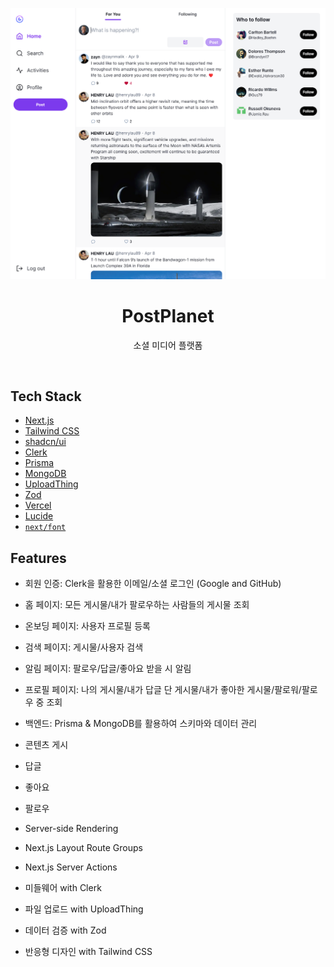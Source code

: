 ![homepage](/public/postplanet.png)

<h1 align="center">PostPlanet</h1>

<p align="center">
  소셜 미디어 플랫폼
</p>
<br/>

## Tech Stack

- [Next.js](https://nextjs.org/)
- [Tailwind CSS](https://tailwindcss.com/)
- [shadcn/ui](https://ui.shadcn.com/)
- [Clerk](https://clerk.com/)
- [Prisma](https://www.prisma.io/)
- [MongoDB](https://www.mongodb.com/)
- [UploadThing](https://uploadthing.com/)
- [Zod](https://zod.dev/)
- [Vercel](https://vercel.com/)
- [Lucide](https://lucide.dev/)
- [`next/font`](https://nextjs.org/docs/basic-features/font-optimization)

## Features

- 회원 인증: Clerk을 활용한 이메일/소셜 로그인 (Google and GitHub)

- 홈 페이지: 모든 게시물/내가 팔로우하는 사람들의 게시물 조회

- 온보딩 페이지: 사용자 프로필 등록

- 검색 페이지: 게시물/사용자 검색

- 알림 페이지: 팔로우/답글/좋아요 받을 시 알림

- 프로필 페이지: 나의 게시물/내가 답글 단 게시물/내가 좋아한 게시물/팔로워/팔로우 중 조회

- 백엔드: Prisma & MongoDB를 활용하여 스키마와 데이터 관리

- 콘텐츠 게시

- 답글

- 좋아요

- 팔로우

- Server-side Rendering

- Next.js Layout Route Groups

- Next.js Server Actions

- 미들웨어 with Clerk

- 파일 업로드 with UploadThing

- 데이터 검증 with Zod

- 반응형 디자인 with Tailwind CSS
